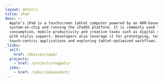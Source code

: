 ```yaml
---
layout: details
title: iPad
desc: >-
  Apple’s iPad is a touchscreen tablet computer powered by an ARM-based
  system-on-chip and running the iPadOS platform. It is commonly used for media
  consumption, mobile productivity and creative tasks such as digital sketching
  with stylus support. Developers also leverage it for prototyping, testing
  touch-centric applications and exploring tablet-optimized workflows.
_links:
  self:
    href: /devices/ipad/
  projects:
    - href: /projects/nuggets/
  jobs:
    - href: /jobs/independent/
---
```

